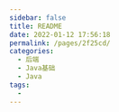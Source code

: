 ```yaml
---
sidebar: false
title: README
date: 2022-01-12 17:56:18
permalink: /pages/2f25cd/
categories: 
  - 后端
  - Java基础
  - Java
tags: 
  - 
---
```

<SideList any="java"></SideList>